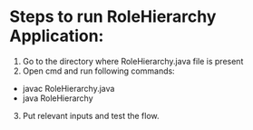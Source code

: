 # Steps to run RoleHierarchy Application:

1. Go to the directory where RoleHierarchy.java file is present
2. Open cmd and run following commands:

- javac RoleHierarchy.java
- java RoleHierarchy

3. Put relevant inputs and test the flow.
